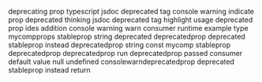 deprecating prop typescript jsdoc deprecated tag console warning indicate prop deprecated thinking jsdoc deprecated tag highlight usage deprecated prop ides addition console warning warn consumer runtime example type mycompprops stableprop string deprecated deprecatedprop deprecated stableprop instead deprecatedprop string const mycomp stableprop deprecatedprop deprecatedprop run deprecatedprop passed consumer default value null undefined consolewarndeprecatedprop deprecated stableprop instead return